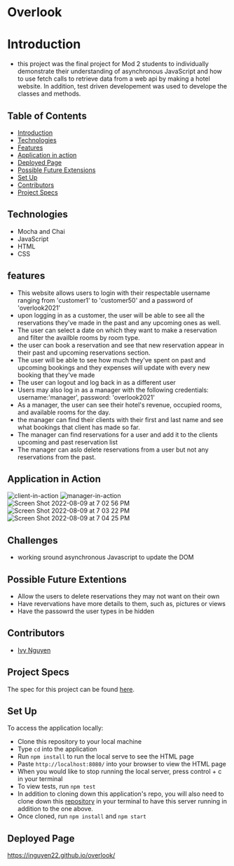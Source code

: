 # Overlook

# Introduction
- this project was the final project for Mod 2 students to individually demonstrate their understanding of asynchronous JavaScript and how to use fetch calls to retrieve data from a web api by making a hotel website. In addition, test driven developement was used to develope the classes and methods.

## Table of Contents
  - [Introduction](#introduction)
  - [Technologies](#technologies)
  - [Features](#features)
  - [Application in action](#application-in-action)
  - [Deployed Page](#deployed-page)
  - [Possible Future Extensions](#possible-future-extensions)
  - [Set Up](#set-up)
  - [Contributors](#contributors)
  - [Project Specs](#project-specs)

## Technologies
- Mocha and Chai
- JavaScript
- HTML
- CSS

## features
- This website allows users to login with their respectable username ranging from 'customer1' to 'customer50' and a password of 'overlook2021'
- upon logging in as a customer, the user will be able to see all the reservations they've made in the past and any upcoming ones as well. 
- The user can select a date on which they want to make a reservation and filter the availble rooms by room type.
- the user can book a reservation and see that new reservation appear in their past and upcoming reservations section. 
- The user will be able to see how much they've spent on past and upcoming bookings and they expenses will update with every new booking that they've made
- The user can logout and log back in as a different user
- Users may also log in as a manager with the following credentials: username:'manager', password: 'overlook2021'
- As a manager, the user can see their hotel's revenue, occupied rooms, and available rooms for the day.
- the manager can find their clients with their first and last name and see what bookings that client has made so far.
- The manager can find reservations for a user and add it to the clients upcoming and past reservation list
- The manager can aslo delete reservations from a user but not any reservations from the past. 

## Application in Action
![client-in-action](https://user-images.githubusercontent.com/100492419/183787593-f1eea4dc-1b81-4f39-83c5-8854761171ae.gif)
![manager-in-action](https://user-images.githubusercontent.com/100492419/183787700-d5bfb45a-9647-42f3-a366-79273feec6e4.gif)
![Screen Shot 2022-08-09 at 7 02 56 PM](https://user-images.githubusercontent.com/100492419/183787782-3597f0c2-bdbf-476a-bc7f-3039dfc8362c.png)
![Screen Shot 2022-08-09 at 7 03 22 PM](https://user-images.githubusercontent.com/100492419/183787825-1be4c498-d76b-4068-a345-fec274cf2b93.png)
![Screen Shot 2022-08-09 at 7 04 25 PM](https://user-images.githubusercontent.com/100492419/183787929-322f0ae0-e700-4f87-b423-8d384b516637.png)

## Challenges
- working sround asynchronous Javascript to update the DOM
## Possible Future Extentions
- Allow the users to delete reservations they may not want on their own
- Have revervations have more details to them, such as, pictures or views
- Have the passowrd the user types in be hidden 
## Contributors
  - [Ivy Nguyen](https://github.com/INguyen22)
## Project Specs
  The spec for this project can be found [here](https://frontend.turing.edu/projects/overlook.html).

## Set Up
To access the application locally:
- Clone this repository to your local machine
- Type `cd` into the application
- Run `npm install` to run the local serve to see the HTML page
- Paste `http://localhost:8080/` into your browser to view the HTML page
- When you would like to stop running the local server, press control + c in your terminal
- To view tests, run `npm test`
- In addition to cloning down this application's repo, you will also need to clone down this [repository](https://github.com/turingschool-examples/overlook-api) in your terminal to have this server running in addition to the one above.
- Once cloned, run `npm install` and `npm start`

## Deployed Page
https://inguyen22.github.io/overlook/
